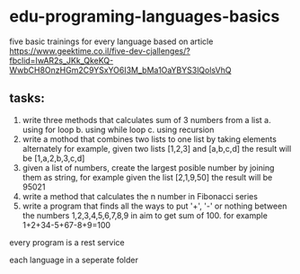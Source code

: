 # edu-programing-languages-basics
five basic trainings for every language
based on article https://www.geektime.co.il/five-dev-cjallenges/?fbclid=IwAR2s_JKk_QkeKQ-WwbCH8OnzHGm2C9YSxYO6I3M_bMa1OaYBYS3lQolsVhQ

## tasks:
1. write three methods that calculates sum of 3 numbers from a list
  a. using for loop
  b. using while loop
  c. using recursion 
2. write a mothod that combines two lists to one list by taking elements alternately
  for example, given two lists [1,2,3] and [a,b,c,d] the result will be [1,a,2,b,3,c,d]
3. given a list of numbers, create the largest posible number by joining them as string, for example given the list [2,1,9,50] the result will be 95021
4. write a method that calculates the n number in Fibonacci series
5. write a program that finds all the ways to put '+', '-' or nothing between the numbers 1,2,3,4,5,6,7,8,9 in aim to get sum of 100. for example 1+2+34-5+67-8+9=100

every program is a rest service

each language in a seperate folder
